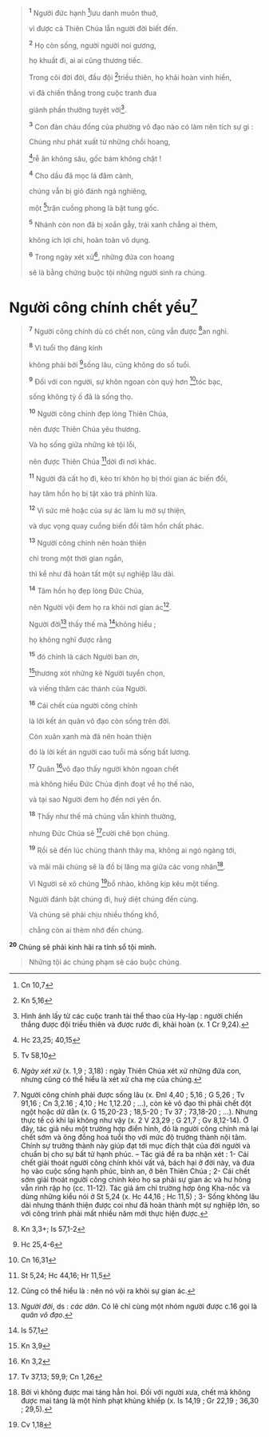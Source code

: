 > <sup><b>1</b></sup> Người đức hạnh [^2@-f1fe5c1c-a8f6-4f38-94cf-edda65ddbed3]lưu danh muôn thuở,
>
> vì được cả Thiên Chúa lẫn người đời biết đến.
>
> <sup><b>2</b></sup> Họ còn sống, người người noi gương,
>
> họ khuất đi, ai ai cũng thương tiếc.
>
> Trong cõi đời đời, đầu đội [^3@-f1fe5c1c-a8f6-4f38-94cf-edda65ddbed3]triều thiên, họ khải hoàn vinh hiển,
>
> vì đã chiến thắng trong cuộc tranh đua
>
> giành phần thưởng tuyệt vời[^2-f1fe5c1c-a8f6-4f38-94cf-edda65ddbed3].
>
> <sup><b>3</b></sup> Con đàn cháu đống của phường vô đạo nào có làm nên tích sự gì :
>
> Chúng như phát xuất từ những chồi hoang,
>
> [^4@-f1fe5c1c-a8f6-4f38-94cf-edda65ddbed3]rễ ăn không sâu, gốc bám không chặt !
>
> <sup><b>4</b></sup> Cho dầu đã mọc lá đâm cành,
>
> chúng vẫn bị gió đánh ngả nghiêng,
>
> một [^5@-f1fe5c1c-a8f6-4f38-94cf-edda65ddbed3]trận cuồng phong là bật tung gốc.
>
> <sup><b>5</b></sup> Nhánh còn non đã bị xoắn gẫy, trái xanh chẳng ai thèm,
>
> không ích lợi chi, hoàn toàn vô dụng.
>
> <sup><b>6</b></sup> Trong ngày xét xử[^3-f1fe5c1c-a8f6-4f38-94cf-edda65ddbed3], những đứa con hoang
>
> sẽ là bằng chứng buộc tội những người sinh ra chúng.

# Người công chính chết yểu[^4-f1fe5c1c-a8f6-4f38-94cf-edda65ddbed3]

> <sup><b>7</b></sup> Người công chính dù có chết non, cũng vẫn được [^6@-f1fe5c1c-a8f6-4f38-94cf-edda65ddbed3]an nghỉ.
>
> <sup><b>8</b></sup> Vì tuổi thọ đáng kính
>
> không phải bởi [^7@-f1fe5c1c-a8f6-4f38-94cf-edda65ddbed3]sống lâu, cũng không do số tuổi.
>
> <sup><b>9</b></sup> Đối với con người, sự khôn ngoan còn quý hơn [^8@-f1fe5c1c-a8f6-4f38-94cf-edda65ddbed3]tóc bạc,
>
> sống không tỳ ố đã là sống thọ.
>
> <sup><b>10</b></sup> Người công chính đẹp lòng Thiên Chúa,
>
> nên được Thiên Chúa yêu thương.
>
> Và họ sống giữa những kẻ tội lỗi,
>
> nên được Thiên Chúa [^9@-f1fe5c1c-a8f6-4f38-94cf-edda65ddbed3]dời đi nơi khác.
>
> <sup><b>11</b></sup> Người đã cất họ đi, kẻo trí khôn họ bị thói gian ác biến đổi,
>
> hay tâm hồn họ bị tật xảo trá phỉnh lừa.
>
> <sup><b>12</b></sup> Vì sức mê hoặc của sự ác làm lu mờ sự thiện,
>
> và dục vọng quay cuồng biến đổi tâm hồn chất phác.
>
> <sup><b>13</b></sup> Người công chính nên hoàn thiện
>
> chỉ trong một thời gian ngắn,
>
> thì kể như đã hoàn tất một sự nghiệp lâu dài.
>
> <sup><b>14</b></sup> Tâm hồn họ đẹp lòng Đức Chúa,
>
> nên Người vội đem họ ra khỏi nơi gian ác[^5-f1fe5c1c-a8f6-4f38-94cf-edda65ddbed3].
>
> Người đời[^6-f1fe5c1c-a8f6-4f38-94cf-edda65ddbed3] thấy thế mà [^10@-f1fe5c1c-a8f6-4f38-94cf-edda65ddbed3]không hiểu ;
>
> họ không nghĩ được rằng
>
> <sup><b>15</b></sup> đó chính là cách Người ban ơn,
>
> [^11@-f1fe5c1c-a8f6-4f38-94cf-edda65ddbed3]thương xót những kẻ Người tuyển chọn,
>
> và viếng thăm các thánh của Người.
>
> <sup><b>16</b></sup> Cái chết của người công chính
>
> là lời kết án quân vô đạo còn sống trên đời.
>
> Còn xuân xanh mà đã nên hoàn thiện
>
> đó là lời kết án người cao tuổi mà sống bất lương.
>
> <sup><b>17</b></sup> Quân [^12@-f1fe5c1c-a8f6-4f38-94cf-edda65ddbed3]vô đạo thấy người khôn ngoan chết
>
> mà không hiểu Đức Chúa định đoạt về họ thế nào,
>
> và tại sao Người đem họ đến nơi yên ổn.
>
> <sup><b>18</b></sup> Thấy như thế mà chúng vẫn khinh thường,
>
> nhưng Đức Chúa sẽ [^13@-f1fe5c1c-a8f6-4f38-94cf-edda65ddbed3]cười chê bọn chúng.
>
> <sup><b>19</b></sup> Rồi sẽ đến lúc chúng thành thây ma, không ai ngó ngàng tới,
>
> và mãi mãi chúng sẽ là đồ bị lăng mạ giữa các vong nhân[^7-f1fe5c1c-a8f6-4f38-94cf-edda65ddbed3].
>
> Vì Người sẽ xô chúng [^14@-f1fe5c1c-a8f6-4f38-94cf-edda65ddbed3]bổ nhào, không kịp kêu một tiếng.
>
> Người đánh bật chúng đi, huỷ diệt chúng đến cùng.
>
> Và chúng sẽ phải chịu nhiều thống khổ,
>
> chẳng còn ai thèm nhớ đến chúng.

<sup><b>20</b></sup> Chúng sẽ phải kinh hãi ra tính sổ tội mình.

> Những tội ác chúng phạm sẽ cáo buộc chúng.

[^2-f1fe5c1c-a8f6-4f38-94cf-edda65ddbed3]: Hình ảnh lấy từ các cuộc tranh tài thể thao của Hy-lạp : người chiến thắng được đội triều thiên và được rước đi, khải hoàn (x. 1 Cr 9,24).

[^3-f1fe5c1c-a8f6-4f38-94cf-edda65ddbed3]: _Ngày xét xử_ (x. 1,9 ; 3,18) : ngày Thiên Chúa xét xử những đứa con, nhưng cũng có thể hiểu là xét xử cha mẹ của chúng.

[^4-f1fe5c1c-a8f6-4f38-94cf-edda65ddbed3]:
    Người công chính phải được sống lâu (x. Đnl 4,40 ; 5,16 ; G 5,26 ; Tv 91,16 ; Cn 3,2.16 ; 4,10 ; Hc 1,12.20 ; ...), còn kẻ vô đạo thì phải chết đột ngột hoặc dữ dằn (x. G 15,20-23 ; 18,5-20 ; Tv 37 ; 73,18-20 ; ...). Nhưng thực tế có khi lại không như vậy (x. 2 V 23,29 ; G 21,7 ; Gv 8,12-14). Ở đây, tác giả nêu một trường hợp điển hình, đó là người công chính mà lại chết sớm và ông đồng hoá tuổi thọ với mức độ trưởng thành nội tâm. Chính sự trưởng thành này giúp đạt tới mục đích thật của đời người và chuẩn bị cho sự bất tử hạnh phúc. – Tác giả đề ra ba nhận xét : 1- Cái chết giải thoát người công chính khỏi vất vả, bách hại ở đời này, và đưa họ vào cuộc sống hạnh phúc, bình an, ở bên Thiên Chúa ; 2- Cái chết sớm giải thoát người công chính kẻo họ sa phải sự gian ác và hư hỏng vẫn rình rập họ (cc. 11-12). Tác giả ám chỉ trường hợp ông Kha-nốc và dùng những kiểu nói ở St 5,24 (x. Hc 44,16 ; Hc 11,5) ; 3- Sống không lâu dài nhưng thánh thiện được coi như đã hoàn thành một sự nghiệp lớn, so với công trình phải mất nhiều năm mới thực hiện được.
    [^5-f1fe5c1c-a8f6-4f38-94cf-edda65ddbed3]: Cũng có thể hiểu là : nên nó vội ra khỏi sự gian ác.
    [^6-f1fe5c1c-a8f6-4f38-94cf-edda65ddbed3]: _Người đời_, ds : _các dân_. Có lẽ chỉ cùng một nhóm người được c.16 gọi là _quân vô đạo_.
    [^7-f1fe5c1c-a8f6-4f38-94cf-edda65ddbed3]: Bởi vì không được mai táng hẳn hoi. Đối với người xưa, chết mà không được mai táng là một hình phạt khủng khiếp (x. Is 14,19 ; Gr 22,19 ; 36,30 ; 29,5).
    [^2@-f1fe5c1c-a8f6-4f38-94cf-edda65ddbed3]: Cn 10,7
    [^3@-f1fe5c1c-a8f6-4f38-94cf-edda65ddbed3]: Kn 5,16
    [^4@-f1fe5c1c-a8f6-4f38-94cf-edda65ddbed3]: Hc 23,25; 40,15
    [^5@-f1fe5c1c-a8f6-4f38-94cf-edda65ddbed3]: Tv 58,10
    [^6@-f1fe5c1c-a8f6-4f38-94cf-edda65ddbed3]: Kn 3,3+; Is 57,1-2
    [^7@-f1fe5c1c-a8f6-4f38-94cf-edda65ddbed3]: Hc 25,4-6
    [^8@-f1fe5c1c-a8f6-4f38-94cf-edda65ddbed3]: Cn 16,31
    [^9@-f1fe5c1c-a8f6-4f38-94cf-edda65ddbed3]: St 5,24; Hc 44,16; Hr 11,5
    [^10@-f1fe5c1c-a8f6-4f38-94cf-edda65ddbed3]: Is 57,1
    [^11@-f1fe5c1c-a8f6-4f38-94cf-edda65ddbed3]: Kn 3,9
    [^12@-f1fe5c1c-a8f6-4f38-94cf-edda65ddbed3]: Kn 3,2
    [^13@-f1fe5c1c-a8f6-4f38-94cf-edda65ddbed3]: Tv 37,13; 59,9; Cn 1,26
    [^14@-f1fe5c1c-a8f6-4f38-94cf-edda65ddbed3]: Cv 1,18
